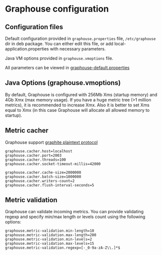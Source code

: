 Graphouse configuration
=======================

Configuration files
-------------------

Default configuration provided in `graphouse.properties` file, `/etc/graphouse` dir in deb package.
You can either edit this file, or add local-application.properties with necessary parameters.

Java VM options provided in `graphouse.vmoptions` file.

All parameters can be viewed in [graphouse-default.properties](../src/main/resources/graphouse-default.properties)


Java Options (graphouse.vmoptions)
----------------------------------
By default, Graphouse is configured with 256Mb Xms (startup memory) and 4Gb Xmx (max memory usage).
If you have a huge metric tree (>1 million metrics), it is recommended to increase Xmx.
Also it is better to set Xms equal to Xmx (in this case Graphouse will allocate all allowed memory to startup).


Metric cacher
-------------
Graphouse support [graphite plaintext protocol](http://graphite.readthedocs.io/en/latest/feeding-carbon.html#the-plaintext-protocol)

```properties
graphouse.cacher.host=localhost
graphouse.cacher.port=2003
graphouse.cacher.threads=100
graphouse.cacher.socket-timeout-millis=42000

graphouse.cacher.cache-size=2000000
graphouse.cacher.batch-size=1000000
graphouse.cacher.writers-count=2
graphouse.cacher.flush-interval-seconds=5
```


Metric validation
-----------------
Graphouse can validate incoming metrics.
You can provide validating regexp and specify min/max length or levels count using the following options:
```properties
graphouse.metric-validation.min-length=10
graphouse.metric-validation.max-length=200
graphouse.metric-validation.min-levels=2
graphouse.metric-validation.max-levels=15
graphouse.metric-validation.regexp=[-_0-9a-zA-Z\\.]*$

```